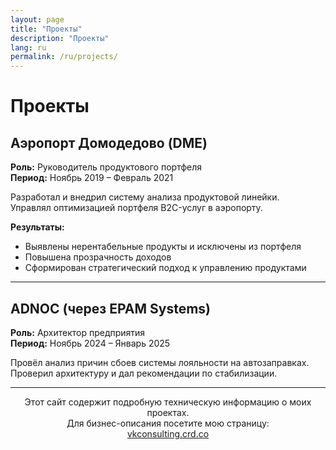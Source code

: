 ```yaml
---
layout: page
title: "Проекты"
description: "Проекты"
lang: ru
permalink: /ru/projects/
---
```



# Проекты

## Аэропорт Домодедово (DME)

**Роль:** Руководитель продуктового портфеля  
**Период:** Ноябрь 2019 – Февраль 2021  

Разработал и внедрил систему анализа продуктовой линейки.  
Управлял оптимизацией портфеля B2C-услуг в аэропорту.

**Результаты:**
- Выявлены нерентабельные продукты и исключены из портфеля
- Повышена прозрачность доходов
- Сформирован стратегический подход к управлению продуктами

---

## ADNOC (через EPAM Systems)

**Роль:** Архитектор предприятия  
**Период:** Ноябрь 2024 – Январь 2025  

Провёл анализ причин сбоев системы лояльности на автозаправках.  
Проверил архитектуру и дал рекомендации по стабилизации.

<hr>

<p align="center" style="font-size: 14px;">
  Этот сайт содержит подробную техническую информацию о моих проектах.<br>
  Для бизнес-описания посетите мою страницу:<br>
  <a href="https://vkconsulting.crd.co/" target="_blank">vkconsulting.crd.co</a>
</p>
